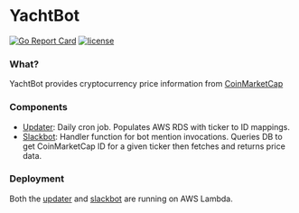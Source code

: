 YachtBot
=======
[![Go Report Card](https://goreportcard.com/badge/github.com/freddygv/cryptoslack)](https://goreportcard.com/report/github.com/freddygv/cryptoslack) 
[![license](https://img.shields.io/github/license/mashape/apistatus.svg)]()

### What?
YachtBot provides cryptocurrency price information from [CoinMarketCap](https://coinmarketcap.com/)

### Components
* [Updater](https://github.com/freddygv/yachtbot/tree/master/updater): Daily cron job. Populates AWS RDS with ticker to ID mappings.
* [Slackbot](https://github.com/freddygv/yachtbot/tree/master/slackbot): Handler function for bot mention invocations. Queries DB to get CoinMarketCap ID for a given ticker then fetches and returns price data.

### Deployment
Both the [updater](https://github.com/freddygv/yachtbot/tree/master/updater) and [slackbot](https://github.com/freddygv/yachtbot/tree/master/slackbot) are running on AWS Lambda.
